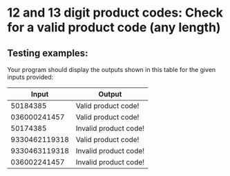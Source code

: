 # 12 and 13 digit product codes: Check for a valid product code (any length)

## Testing examples:

Your program should display the outputs shown in this table for the given
inputs provided:

| Input         | Output                |
| ------------- | --------------------- |
| 50184385      | Valid product code!   |
| 036000241457  | Valid product code!   |
| 50174385      | Invalid product code! |
| 9330462119318 | Valid product code!   |
| 9330463119318 | Invalid product code! |
| 036002241457  | Invalid product code! |
